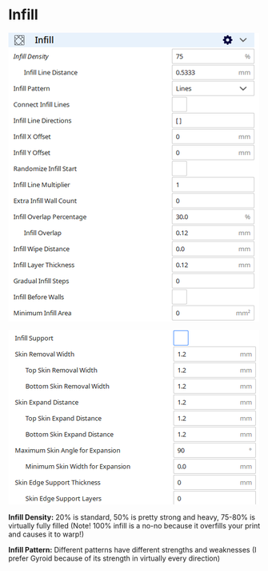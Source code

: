 # Infill



![](../../../.gitbook/assets/image%20%2842%29.png)

![](../../../.gitbook/assets/image%20%2841%29.png)

**Infill Density:** 20% is standard, 50% is pretty strong and heavy, 75-80% is virtually fully filled \(Note! 100% infill is a no-no because it overfills your print and causes it to warp!\)

**Infill Pattern:** Different patterns have different strengths and weaknesses \(I prefer Gyroid because of its strength in virtually every direction\)



